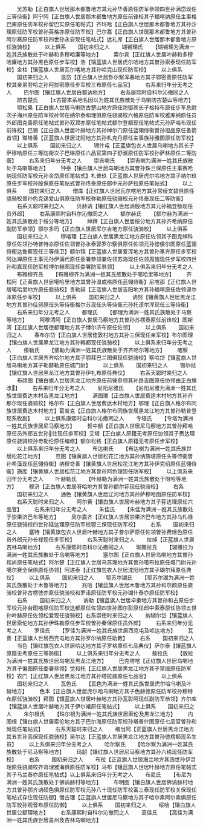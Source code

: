 <!-- { "loadSidebar": true } -->
　　吴苏勒【正白旗人世居那木都鲁地方其元孙华善原任防军叅领四世孙满岱现任三等侍衞】阿宁阿【正白旗人世居那木都鲁地方原任前锋校其子福喀纳原任主事格巴库原任防军校孙留巴实原任笔帖式】齐玛哈【正白旗人世居那木都鲁地方其孙沙理原任防军校曽孙英格亦原任防军校】巴尔嘉【正白旗人世居那木都鲁地方其曽孙阿尔赛原任防军校四世孙永安现任笔帖式】达礼库【正白旗人世居那木都鲁地方原任骁骑校】
　　以上俱系
　　国初来归之人
　　瑚锡理氏
　　【瑚锡理为满洲一姓其氏族散处于叶赫和多穆哈廉等地方】
　　索尔宾【正红旗人世居叶赫和多穆哈廉地方其孙黒色原任步军校】浩【镶蓝旗人世居虎尔哈地方其曽孙索泰现任防军校】金柱【镶蓝旗人世居瓦尔喀地方其孙哈克山现任防军校】
　　以上俱系
　　国初来归之人
　　温岱【正白旗人世居卦尔察浑春地方其子鄂密善原任防军校其亲弟劳哈之孙阿拉密原任步军校三布原任七品官】
　　右系来归年分无考之人
　　巴尔图【镶红旗人世居白都讷地方】
　　右系康熙时自科尔沁撤囘之人
　　防古楚氏
　　【古楚本系地名因以为姓其氏族散处于乌喇防古楚山等地方】
　　鄂松果【正白旗人世居乌喇防古楚山地方原任防御其长子格特布原任步军总尉次子海州原任防军校孙常在纳尔泰和理俱原任骁骑校六格原任防军校雅库纳原任员外郎图克善原任笔帖式曽孙双顶亦原任笔帖式额尔登额现任笔帖式元孙萨哈布现任前锋校】巴锡【正白旗人世居叶赫地方其孙绰尔门原任蓝翎侍衞曽孙坦品原任备箭首领】瑚塔善【正蓝旗人世居沈阳地方其孙札克丹原任主事族孙雅图原任防军校】
　　以上俱系
　　国初来归之人
　　瑚什屯【正蓝旗包衣人世居乌喇地方其长子萨穆哈原任三等防衞次子巴琳原任六品官第四子舒淑原任防军校孙萨林原任二等防衞】
　　右系来归年分无考之人
　　崇吉喇氏
　　【崇吉喇为满洲一姓其氏族散处于乌喇等地方】
　　钟泰【镶白旗人世居乌喇地方其曽孙珠兰保原任主事赛哈纳现任防军校元孙金岱原任笔帖式】札普玖【正蓝旗人世居虎尔哈地方其子纳尔玖原任步军校孙殷保原任笔帖式曽孙佟泰原任郎中元孙萨拉原任笔帖式】
　　以上俱系
　　国初来归之人
　　僧库【正红旗人世居瓦尔喀地方其孙常绶文碧俱原任骁骑校曽孙色克锡爱山俱原任防军校弥勒原任骁骑校元孙佟泰现任二等防衞】
　　右系天聪时来归之人
　　贝赫讷【镶红旗人世居讷殷地方其元孙福登额现任员外郎】
　　右系康熙时自科尔沁撤囘之人
　　额尔赫氏
　　【额尔赫为满洲一姓其氏族散处于绥分等地方】
　　绰拜【正白旗人世居绥分地方其孙齐希纳原任副防军叅领】鄂尔多玛【正白旗人世居尼尔吉地方原任骁骑校】
　　以上俱系
　　国初来归之人
　　穆喀理【正白旗人世居黒龙江地方原任佐领其子图克绰科原任佐领孙特普特亦原任佐领曽孙永泰郭罗尔察俱原任佐领元孙徳倭尔图原任蓝翎侍衞达鲁察现任三等侍卫】额尔锦【正蓝旗人世居爱浑地方其曽孙凖齐原任步军校阿达禅原任主事元孙伊满代原任委署叅领兼佐领苏海现任佐领周施现任步军校四世孙和嘉现任防军校博尔赫图现任委署防军叅领】
　　以上俱系来归年分无考之人
　　布雅穆齐氏
　　【布雅穆齐为满洲一姓其氏族散处于噶哈里等地方】
　　齐松阿【正黄旗人世居噶哈里地方其曾孙温成格原任蓝翎侍衞】尼喀那【正红旗人世居噶哈里地方原任骁骑校】贵勒赫【正蓝旗人世居吉阳地方其孙福喀原任佐领谟尔浑原任步军校】
　　以上俱系
　　国初来归之人
　　讷努【镶黄旗人世居黒龙江地方其曽孙佳努原任头等侍衞格尔苏现任头等侍衞元孙托谟尔浑现任三等侍衞】
　　右系来归年分无考之人
　　都理氏
　　【都理为满洲一姓其氏族散处于马察等地方】
　　阿穆清阿【正白旗人世居马察地方其曽孙苏楞泰原任前锋校】图斯湾【正红旗人世居徳都理地方其子博尔济布原任佐领】
　　以上俱系
　　国初来归之人
　　春布尔岱【正白旗人世居徳敦村地方其孙三保现任亲军校】布尔图理【镶白旗人世居黒龙江地方其孙韩都现任骁骑校】
　　以上俱系来归年分无考之人
　　倭勒氏
　　【倭勒为满洲一姓其氏族散处于齐齐哈尔等地方】
　　喀察【正白旗人世居齐齐哈尔地方其子鄂拜巴兰图俱现任骁骑校】察哈岱【镶蓝旗人世居乌喇地方其子勒赫勒原任城门尉】
　　以上俱系
　　国初来归之人
　　锡尔祜【镶红旗人世居黑龙江地方其曽孙伊礼布原任典仪】
　　右系天聪时来归之人
　　布顔图【镶白旗人世居黑龙江地方原任前锋叅领其孙昂吉图原任协领由正白旗改】
　　右系来归年分无考之人
　　尼阳尼雅氏
　　【尼阳尼雅为满洲一姓其氏族世居费达木村及黒龙江地方】
　　满图瑚【正白旗人世居费逹木村地方其孙齐那尔现任骁骑校】格尔布【正白旗人世居费达木村地方】鄂理【正白旗人格尔布同族世居费达木村地方】葛普克【正白旗人格尔布同族世居黒龙江地方其曽孙勒普登现系牧副】
　　以上俱系康熙时自科尔沁撤囘之人
　　专塔氏
　　【专塔为满洲一姓其氏族世居尼马察地方】
　　哲中额【正白旗人世居尼马察地方其曽孙拜哈原任员外郎五世孙住现任歩军校】艾塔【正白旗人原籍无考原任协领其子赉达理原任骁骑校孙竒勒伦原任编修】额尔松格【正白旗人原籍无考原任步军校】
　　以上俱系来归年分无考之人
　　布达喇氏
　　【布达喇为满洲一姓其氏族世居松花江地方】
　　克图【镶黄旗人世居松花江地方其孙纳旒堪原任头等侍衞曽孙希藻现任蓝翎侍衞】纳穆竒善【镶黄旗人世居松花江地方其孙伊克绍原任蓝翎侍衞】旒库【镶黄旗人世居松花江地方其曽孙阿色理现任防军校】
　　以上俱系来归年分无考之人
　　叶赫勒氏
　　【叶赫勒为满洲一姓其氏族散处于呀哈等地方】
　　穆济【正白旗人世居呀哈地方其曽孙额尔荪现任骁骑校】
　　右系
　　国初来归之人
　　通色【镶黄旗人世居辽河地方其孙萨穆哈图原任防军校】
　　右系天聪时来归之人
　　阿尔赛【镶白旗人世居叶赫地方其子荪达理原任六品官】
　　右系来归年分无考之人
　　朱佳氏
　　【朱佳为满洲一姓其氏族散处于崇果济巴布等地方】
　　吴尔嘉齐【正红旗人世居崇果济巴布地方其孙乌札禄原任骁骑校四世孙延达理原任防军校鄂三保现任防军校】
　　右系
　　国初来归之人
　　塞特【镶黄旗包衣人世居叶赫地方其子普尔萨原任佐领曽孙费瑶色原任员外郎元孙长禄现任步军校】
　　右系天聪时来归之人
　　拉绰【正蓝旗人世居吉林乌喇地方】
　　右系康熙时自科尔沁撤囘之人
　　瑚雅拉氏
　　【瑚雅拉为满洲一姓其氏族散处于乌喇等地方】
　　塞尔图【正白旗人世居乌喇地方其曽孙和尚原任笔帖式】阿尔楚【正红旗人世居乌苏理地方其曽孙噶布拉原任城门尉元孙噶尔赛全保俱原任协领】阿进泰【正红旗包衣人世居沈阳地方其子瑚尔拜原任典仪】
　　以上俱系
　　国初来归之人
　　鄂苏尔瑚氏
　　【鄂苏尔瑚为满洲一姓其氏族散处于木鲁等地方】
　　兆哈【镶蓝旗人世居木鲁地方其孙和尔颇原任骁骑校曽孙古楞徳亦原任骁骑校和罗诺原任防军校元孙瑚什泰亦原任防军校】
　　右系
　　国初来归之人
　　讷勒【镶蓝旗人世居卓秦地方其曽孙和占原任步军校元孙台图喀原任防军校达都原任佐领四世孙图尔彭原任郎中索泰原任协领五世孙叶赫原任佐领松爱现任骁骑校】右系崇徳时来归之人
　　纳瑚尔岱【镶蓝旗人世居索伦地方其孙伊珠勒原任步军校曽孙秦保原任员外郎】
　　右系来归年分无考之人
　　罗佳氏
　　【罗佳为满洲一姓其氏族世居西克屯及哈达地方】
　　瓦善【正蓝旗人世居西克屯地方其孙罗尔纳原任助教】
　　右系
　　国初来归之人
　　当色【镶红旗包衣人世居哈达地方其子罗格原任七品典仪】萨尔泰【镶蓝旗人原籍无考原任三等防衞】
　　以上俱系来归年分无考之人
　　敖拉氏
　　【敖拉为满洲一姓其氏族世居乌喇及黒龙江地方】
　　巴克塔喀【正红旗人世居乌喇地方其子偏图原任委署叅领】觉和托【正红旗人世居黒龙江地方其子常绶原任防军校】农门【正红旗人世居黒龙江地方其孙塔拉鼐原任七品官】
　　以上俱系
　　国初来归之人
　　瓦色氏
　　【瓦色为满洲一姓其氏族世居虎尔哈乌喇及叶赫地方】
　　色本【正白旗人世居虎尔哈乌喇地方其子色赫徳原任防军校孙穆特布原任骁骑校】拜图【镶蓝旗人世居叶赫地方其孙瓦彰阿现任副防军叅领】齐尔库【镶蓝旗人世居叶赫地方其子伊尔褚原任笔帖式】
　　以上俱系
　　国初来归之人
　　朱尔根氏
　　【珠尔根为满洲一姓其氏族世居索伦及黒龙江地方】
　　内图根【镶白旗人世居索伦地方其子巴尔海原任防军校孙塔普什图原任七品官曽孙和尚现任笔帖式】
　　右系天聪时来归之人
　　梅当阿【正蓝旗人世居黒龙江地方其五世孙高保现任骁骑校】吴尔达【正蓝旗人世居黒龙江地方其曽孙徳楞额现系生员】
　　以上系俱来归年分无考之人
　　哈尔察氏
　　【哈尔察为满洲一姓其氏族散处于尼马察等地方】
　　玛韶【镶红旗人世居尼马察地方其孙六格现任防军校】
　　右系
　　国初来归之人
　　布拉【正蓝旗人世居海兰地方其四世孙伊竒理原任骁骑校齐竒理雅海俱原任防军校】马布【镶蓝旗人世居叶赫地方原任笔帖式其子马兰泰亦原任笔帖式】以上俱系来归年分无考之人
　　布尼氏
　　【布尼为满洲一姓其氏族散处于佛讷赫村等地方】
　　布明图【镶白旗人世居佛讷赫村地方其曽孙鄂齐讷硕色俱原任防军校元孙八十现任防军校富三泰现任防军校关保现任笔帖式存住现任防御】僧古理【正蓝旗人世居尼马察地方其子哈尔素阿尔素俱原任防军校孙观音布原任防御】
　　以上俱系
　　国初来归之人
　　绥哈【镶白旗人世居公额理地方】
　　右系康熙时自科尔沁撤囘之人
　　高佳氏
　　【高佳为满洲一姓其氏族世居盖州及吉林乌喇地方】
